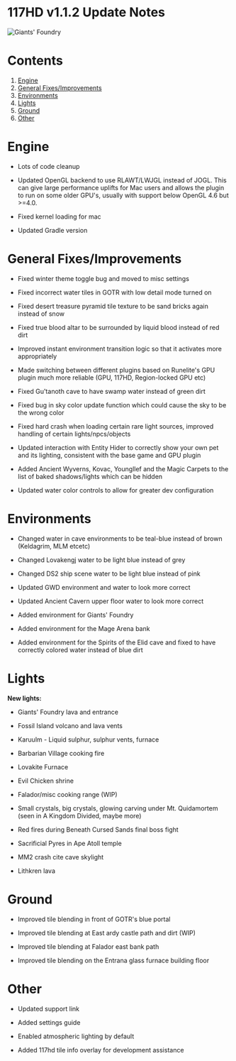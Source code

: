 ﻿# 117HD v1.1.2 Update Notes
 
 ![Giants' Foundry](https://user-images.githubusercontent.com/73786759/181764405-c4ab648b-697a-4c24-a86d-661623680116.png)

# Contents
1.  [Engine](#engine)
2.  [General Fixes/Improvements](#general)
3.  [Environments](#environments)
4.  [Lights](#lights)
5.  [Ground](#ground)
6.  [Other](#other)

# Engine
* Lots of code cleanup

* Updated OpenGL backend to use RLAWT/LWJGL instead of JOGL. This can give large performance uplifts for Mac users and allows the plugin to run on some older GPU's, usually with support below OpenGL 4.6 but >=4.0.
* Fixed kernel loading for mac
* Updated Gradle version

# General Fixes/Improvements
* Fixed winter theme toggle bug and moved to misc settings

* Fixed incorrect water tiles in GOTR with low detail mode turned on
* Fixed desert treasure pyramid tile texture to be sand bricks again instead of snow
* Fixed true blood altar to be surrounded by liquid blood instead of red dirt
* Improved instant environment transition logic so that it activates more appropriately
* Made switching between different plugins based on Runelite's GPU plugin much more reliable (GPU, 117HD, Region-locked GPU etc)
* Fixed Gu'tanoth cave to have swamp water instead of green dirt
* Fixed bug in sky color update function which could cause the sky to be the wrong color
* Fixed hard crash when loading certain rare light sources, improved handling of certain lights/npcs/objects
* Updated interaction with Entity Hider to correctly show your own pet and its lighting, consistent with the base game and GPU plugin
* Added Ancient Wyverns, Kovac, Youngllef and the Magic Carpets to the list of baked shadows/lights which can be hidden
* Updated water color controls to allow for greater dev configuration

# Environments
* Changed water in cave environments to be teal-blue instead of brown (Keldagrim, MLM etcetc)

* Changed Lovakengj water to be light blue instead of grey
* Changed DS2 ship scene water to be light blue instead of pink
* Updated GWD environment and water to look more correct
* Updated Ancient Cavern upper floor water to look more correct
* Added environment for Giants' Foundry
* Added environment for the Mage Arena bank
* Added environment for the Spirits of the Elid cave and fixed to have correctly colored water instead of blue dirt

# Lights
**New lights:**
* Giants' Foundry lava and entrance

* Fossil Island volcano and lava vents
* Karuulm - Liquid sulphur, sulphur vents, furnace
* Barbarian Village cooking fire
* Lovakite Furnace
* Evil Chicken shrine
* Falador/misc cooking range (WIP)
* Small crystals, big crystals, glowing carving under Mt. Quidamortem (seen in A Kingdom Divided, maybe more)
* Red fires during Beneath Cursed Sands final boss fight
* Sacrificial Pyres in Ape Atoll temple
* MM2 crash cite cave skylight
* Lithkren lava

# Ground
* Improved tile blending in front of GOTR's blue portal
  
* Improved tile blending at East ardy castle path and dirt (WIP)
* Improved tile blending at Falador east bank path
* Improved tile blending on the Entrana glass furnace building floor

# Other
* Updated support link
  
* Added settings guide
* Enabled atmospheric lighting by default
* Added 117hd tile info overlay for development assistance
